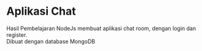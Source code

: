 # Aplikasi Chat
Hasil Pembelajaran NodeJs membuat aplikasi chat room, dengan login dan register. </br>
Dibuat dengan database MongoDB
